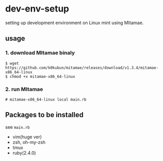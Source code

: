 # dev-env-setup

setting up development environment on Linux mint using MItamae.


## usage

### 1. download MItamae binaly

```
$ wget https://github.com/k0kubun/mitamae/releases/download/v1.3.4/mitamae-x86_64-linux
$ chmod +x mitamae-x86_64-linux
```


### 2. run MItamae

```
# mitamae-x86_64-linux local main.rb
```


## Packages to be installed

see `main.rb`

- vim(huge ver)
- zsh, oh-my-zsh
- tmux
- ruby(2.4.0)
